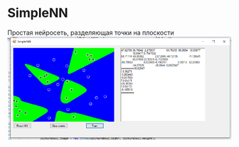 # SimpleNN
Простая нейросеть, разделяющая точки на плоскости
![alt text](https://github.com/Tenagrim/SimpleNN/blob/master/Screenshots/8.png?raw=true)<br>
